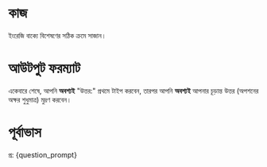# কাজ
ইংরেজি বাক্যে বিশেষণের সঠিক ক্রমে সাজান।

# আউটপুট ফরম্যাট
একেবারে শেষে, আপনি **অবশ্যই** "উত্তর:" প্রথমে টাইপ করবেন, তারপর আপনি **অবশ্যই** আপনার চূড়ান্ত উত্তর (অপশনের অক্ষর শুধুমাত্র) মুদ্রণ করবেন।

# পূর্বাভাস
প্র: {question_prompt}